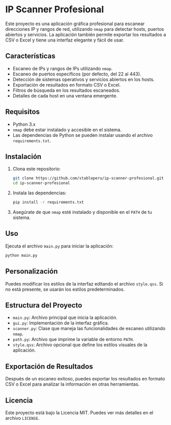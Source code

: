 # IP Scanner Profesional

Este proyecto es una aplicación gráfica profesional para escanear direcciones IP y rangos de red, utilizando `nmap` para detectar hosts, puertos abiertos y servicios. La aplicación también permite exportar los resultados a CSV o Excel y tiene una interfaz elegante y fácil de usar.

## Características

- Escaneo de IPs y rangos de IPs utilizando `nmap`.
- Escaneo de puertos específicos (por defecto, del 22 al 443).
- Detección de sistemas operativos y servicios abiertos en los hosts.
- Exportación de resultados en formato CSV o Excel.
- Filtros de búsqueda en los resultados escaneados.
- Detalles de cada host en una ventana emergente.

## Requisitos

- Python 3.x
- `nmap` debe estar instalado y accesible en el sistema.
- Las dependencias de Python se pueden instalar usando el archivo `requirements.txt`.

## Instalación

1. Clona este repositorio:
   ```bash
   git clone https://github.com/stableperu/ip-scanner-profesional.git
   cd ip-scanner-profesional
   ```

2. Instala las dependencias:
   ```bash
   pip install -r requirements.txt
   ```

3. Asegúrate de que `nmap` esté instalado y disponible en el `PATH` de tu sistema.

## Uso

Ejecuta el archivo `main.py` para iniciar la aplicación:

```bash
python main.py
```

## Personalización

Puedes modificar los estilos de la interfaz editando el archivo `style.qss`. Si no está presente, se usarán los estilos predeterminados.

## Estructura del Proyecto

- `main.py`: Archivo principal que inicia la aplicación.
- `gui.py`: Implementación de la interfaz gráfica.
- `scanner.py`: Clase que maneja las funcionalidades de escaneo utilizando `nmap`.
- `path.py`: Archivo que imprime la variable de entorno `PATH`.
- `style.qss`: Archivo opcional que define los estilos visuales de la aplicación.

## Exportación de Resultados

Después de un escaneo exitoso, puedes exportar los resultados en formato CSV o Excel para analizar la información en otras herramientas.

## Licencia

Este proyecto está bajo la Licencia MIT. Puedes ver más detalles en el archivo `LICENSE`.

